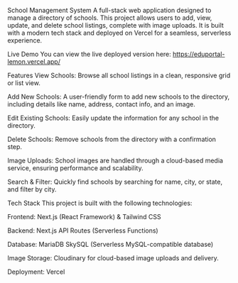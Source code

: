 School Management System
A full-stack web application designed to manage a directory of schools. This project allows users to add, view, update, and delete school listings, complete with image uploads. It is built with a modern tech stack and deployed on Vercel for a seamless, serverless experience.

Live Demo
You can view the live deployed version here: https://eduportal-lemon.vercel.app/

Features
View Schools: Browse all school listings in a clean, responsive grid or list view.

Add New Schools: A user-friendly form to add new schools to the directory, including details like name, address, contact info, and an image.

Edit Existing Schools: Easily update the information for any school in the directory.

Delete Schools: Remove schools from the directory with a confirmation step.

Image Uploads: School images are handled through a cloud-based media service, ensuring performance and scalability.

Search & Filter: Quickly find schools by searching for name, city, or state, and filter by city.
     
Tech Stack
This project is built with the following technologies:

Frontend: Next.js (React Framework) & Tailwind CSS

Backend: Next.js API Routes (Serverless Functions)

Database: MariaDB SkySQL (Serverless MySQL-compatible database)

Image Storage: Cloudinary for cloud-based image uploads and delivery.

Deployment: Vercel
